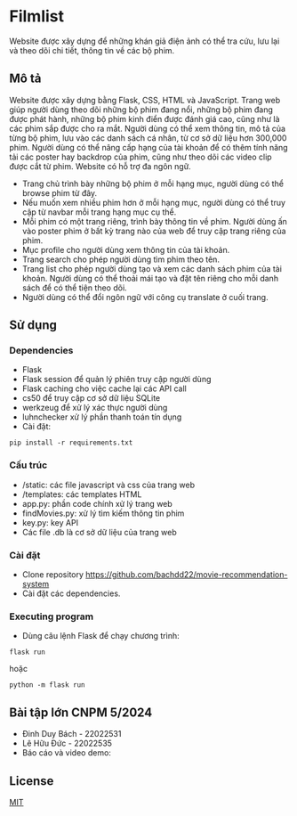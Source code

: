# Filmlist

Website được xây dựng để những khán giả điện ảnh có thể tra cứu, lưu lại và theo dõi chi tiết, thông tin về các bộ phim.

## Mô tả

Website được xây dựng bằng Flask, CSS, HTML và JavaScript. Trang web giúp người dùng theo dõi những bộ phim đang nổi, những bộ phim đang được phát hành, những bộ phim kinh điển được đánh giá cao, cũng như là các phim sắp được cho ra mắt. Người dùng có thể xem thông tin, mô tả của từng bộ phim, lưu vào các danh sách cá nhân, từ cơ sở dữ liệu hơn 300,000 phim. Người dùng có thể nâng cấp hạng của tài khoản để có thêm tính năng tải các poster hay backdrop của phim, cũng như theo dõi các video clip được cắt từ phim. Website có hỗ trợ đa ngôn ngữ. 
* Trang chủ trình bày những bộ phim ở mỗi hạng mục, người dùng có thể browse phim từ đây.
* Nếu muốn xem nhiều phim hơn ở mỗi hạng mục, người dùng có thể truy cập từ navbar mỗi trang hạng mục cụ thể.
* Mỗi phim có một trang riêng, trình bày thông tin về phim. Người dùng ấn vào poster phim ở bất kỳ trang nào của web để truy cập trang riêng của phim.
* Mục profile cho người dùng xem thông tin của tài khoản.
* Trang search cho phép người dùng tìm phim theo tên.
* Trang list cho phép người dùng tạo và xem các danh sách phim của tài khoản. Người dùng có thể thoải mái tạo và đặt tên riêng cho mỗi danh sách để có thể tiện theo dõi.
* Người dùng có thể đổi ngôn ngữ với công cụ translate ở cuối trang.

## Sử dụng

### Dependencies

* Flask  
* Flask session để quản lý phiên truy cập người dùng
* Flask caching cho việc cache lại các API call
* cs50 để truy cập cơ sở dữ liệu SQLite
* werkzeug để xử lý xác thực người dùng
* luhnchecker xử lý phần thanh toán tín dụng
* Cài đặt:
```
pip install -r requirements.txt
```
### Cấu trúc
* /static: các file javascript và css của trang web
* /templates: các templates HTML
* app.py: phần code chính xử lý trang web
* findMovies.py: xử lý tìm kiếm thông tin phim
* key.py: key API
* Các file .db là cơ sở dữ liệu của trang web

### Cài đặt

* Clone repository https://github.com/bachdd22/movie-recommendation-system
* Cài đặt các dependencies.

### Executing program

* Dùng câu lệnh Flask để chạy chương trình:
```
flask run
```
hoặc
```
python -m flask run
```


## Bài tập lớn CNPM 5/2024


* Đinh Duy Bách - 22022531
* Lê Hữu Đức - 22022535
* Báo cáo và video demo: 
  


## License

[MIT](LICENSE)
